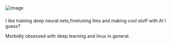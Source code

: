 ![image](https://github.com/user-attachments/assets/96098555-e9ac-43d6-9a3d-e65cac80d5b0)
###
I like training deep neural nets,finetuning llms and making cool stuff with AI I guess?

Morbidly obsessed with deep learning and linux in general. 
